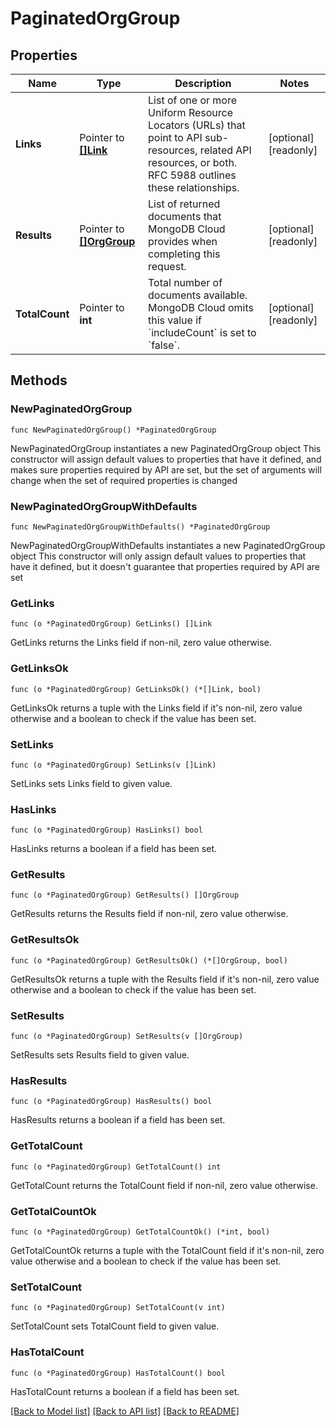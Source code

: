 # PaginatedOrgGroup

## Properties

Name | Type | Description | Notes
------------ | ------------- | ------------- | -------------
**Links** | Pointer to [**[]Link**](Link.md) | List of one or more Uniform Resource Locators (URLs) that point to API sub-resources, related API resources, or both. RFC 5988 outlines these relationships. | [optional] [readonly] 
**Results** | Pointer to [**[]OrgGroup**](OrgGroup.md) | List of returned documents that MongoDB Cloud provides when completing this request. | [optional] [readonly] 
**TotalCount** | Pointer to **int** | Total number of documents available. MongoDB Cloud omits this value if &#x60;includeCount&#x60; is set to &#x60;false&#x60;. | [optional] [readonly] 

## Methods

### NewPaginatedOrgGroup

`func NewPaginatedOrgGroup() *PaginatedOrgGroup`

NewPaginatedOrgGroup instantiates a new PaginatedOrgGroup object
This constructor will assign default values to properties that have it defined,
and makes sure properties required by API are set, but the set of arguments
will change when the set of required properties is changed

### NewPaginatedOrgGroupWithDefaults

`func NewPaginatedOrgGroupWithDefaults() *PaginatedOrgGroup`

NewPaginatedOrgGroupWithDefaults instantiates a new PaginatedOrgGroup object
This constructor will only assign default values to properties that have it defined,
but it doesn't guarantee that properties required by API are set

### GetLinks

`func (o *PaginatedOrgGroup) GetLinks() []Link`

GetLinks returns the Links field if non-nil, zero value otherwise.

### GetLinksOk

`func (o *PaginatedOrgGroup) GetLinksOk() (*[]Link, bool)`

GetLinksOk returns a tuple with the Links field if it's non-nil, zero value otherwise
and a boolean to check if the value has been set.

### SetLinks

`func (o *PaginatedOrgGroup) SetLinks(v []Link)`

SetLinks sets Links field to given value.

### HasLinks

`func (o *PaginatedOrgGroup) HasLinks() bool`

HasLinks returns a boolean if a field has been set.
### GetResults

`func (o *PaginatedOrgGroup) GetResults() []OrgGroup`

GetResults returns the Results field if non-nil, zero value otherwise.

### GetResultsOk

`func (o *PaginatedOrgGroup) GetResultsOk() (*[]OrgGroup, bool)`

GetResultsOk returns a tuple with the Results field if it's non-nil, zero value otherwise
and a boolean to check if the value has been set.

### SetResults

`func (o *PaginatedOrgGroup) SetResults(v []OrgGroup)`

SetResults sets Results field to given value.

### HasResults

`func (o *PaginatedOrgGroup) HasResults() bool`

HasResults returns a boolean if a field has been set.
### GetTotalCount

`func (o *PaginatedOrgGroup) GetTotalCount() int`

GetTotalCount returns the TotalCount field if non-nil, zero value otherwise.

### GetTotalCountOk

`func (o *PaginatedOrgGroup) GetTotalCountOk() (*int, bool)`

GetTotalCountOk returns a tuple with the TotalCount field if it's non-nil, zero value otherwise
and a boolean to check if the value has been set.

### SetTotalCount

`func (o *PaginatedOrgGroup) SetTotalCount(v int)`

SetTotalCount sets TotalCount field to given value.

### HasTotalCount

`func (o *PaginatedOrgGroup) HasTotalCount() bool`

HasTotalCount returns a boolean if a field has been set.

[[Back to Model list]](../README.md#documentation-for-models) [[Back to API list]](../README.md#documentation-for-api-endpoints) [[Back to README]](../README.md)


